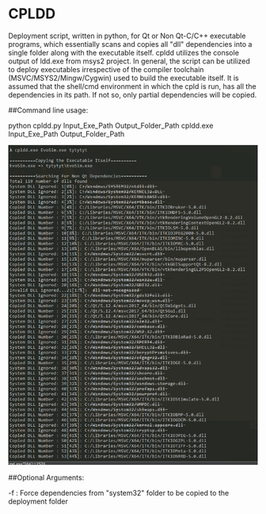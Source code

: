 # CPLDD
Deployment script, written in python,  for Qt or Non Qt-C/C++ executable programs, which essentially scans and copies all "dll" dependencies into a single folder along with the executable itself. cpldd utilizes the console output of ldd.exe from msys2 project. In general, the script can be utilized to deploy executables irrespective of the compiler toolchain (MSVC/MSYS2/Mingw/Cygwin) used to build the executable itself. It is assumed that the shell/cmd environment in which the cpld is run, has all the dependencies in its path. If not so, only partial dependencies will be copied.

##Command line usage:

python cpldd.py Input_Exe_Path Output_Folder_Path
cpldd.exe Input_Exe_Path Output_Folder_Path

  ![MSVC output](screenshot_msvc.PNG)

##Optional Arguments:

-f : Force dependencies from "system32" folder to be copied to the deployment folder
